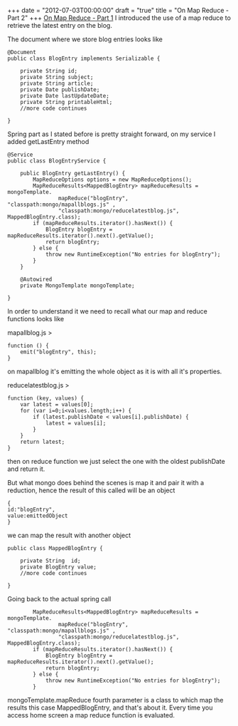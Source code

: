 +++
date = "2012-07-03T00:00:00"
draft = "true"
title = "On Map Reduce - Part 2"
+++
[On Map Reduce - Part 1](http://lnramirez.cloudfoundry.com/blog/4fedfebe4a14fb8d9f5e4e07/On%20Map%20Reduce%20-%20Part%201) I introduced the use of a map reduce to retrieve the latest entry on the blog. 

The document where we store blog entries looks like


    @Document
    public class BlogEntry implements Serializable {

        private String id;
        private String subject;
        private String article;
        private Date publishDate;
        private Date lastUpdateDate;
        private String printableHtml;
        //more code continues
    
    }

Spring part as I stated before is pretty straight forward, on my service I added getLastEntry method

    @Service
    public class BlogEntryService {

        public BlogEntry getLastEntry() {
            MapReduceOptions options = new MapReduceOptions();
            MapReduceResults<MappedBlogEntry> mapReduceResults = mongoTemplate.
                    mapReduce("blogEntry", "classpath:mongo/mapallblogs.js" , 
                    "classpath:mongo/reducelatestblog.js", MappedBlogEntry.class);
            if (mapReduceResults.iterator().hasNext()) {
                BlogEntry blogEntry = mapReduceResults.iterator().next().getValue();
                return blogEntry;
            } else {
                throw new RuntimeException("No entries for blogEntry");
            }
        }

        @Autowired
        private MongoTemplate mongoTemplate;

    }

In order to understand it we need to recall what our map and reduce functions looks like

mapallblog.js >

    function () {
        emit("blogEntry", this);
    }

on mapallblog it's emitting the whole object as it is with all it's properties.

reducelatestblog.js >

    function (key, values) {
        var latest = values[0];
        for (var i=0;i<values.length;i++) {
            if (latest.publishDate < values[i].publishDate) {
                latest = values[i];
            }
        }
        return latest;
    }

then on reduce function we just select the one with the oldest publishDate and return it. 

But what mongo does behind the scenes is map it and pair it with a reduction, hence the result of this called will be an object 

    {
    id:"blogEntry",
    value:emittedObject
    }

we can map the result with another object

    public class MappedBlogEntry {

        private String  id;
        private BlogEntry value;
        //more code continues

    }

Going back to the actual spring call

            MapReduceResults<MappedBlogEntry> mapReduceResults = mongoTemplate.
                    mapReduce("blogEntry", "classpath:mongo/mapallblogs.js" , 
                    "classpath:mongo/reducelatestblog.js", MappedBlogEntry.class);
            if (mapReduceResults.iterator().hasNext()) {
                BlogEntry blogEntry = mapReduceResults.iterator().next().getValue();
                return blogEntry;
            } else {
                throw new RuntimeException("No entries for blogEntry");
            }

mongoTemplate.mapReduce fourth parameter is a class to which map the results this case MappedBlogEntry, and that's about it. Every time you access home screen a map reduce function is evaluated.